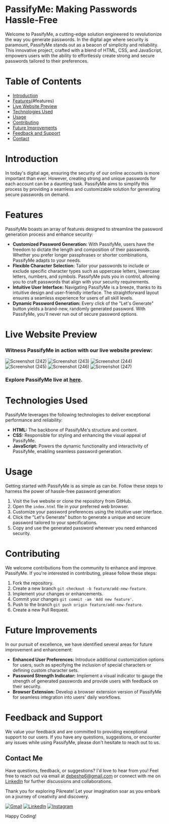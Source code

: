 # PassifyMe: Making Passwords Hassle-Free
Welcome to PassifyMe, a cutting-edge solution engineered to revolutionize the way you generate passwords. In the digital age where security is paramount, PassifyMe stands out as a beacon of simplicity and reliability. This innovative project, crafted with a blend of HTML, CSS, and JavaScript, empowers users with the ability to effortlessly create strong and secure passwords tailored to their preferences.
# Table of Contents
- [Introduction](#introduction)
- [Features]()(#features)
- [Live Website Preview](#live-website-preview)
- [Technologies Used](#technologies-used)
- [Usage](#usage)
- [Contributing](#contributing)
- [Future Improvements](#future-improvements)
- [Feedback and Support](#feedback-and-support)
- [Contact](#contact-me)
# Introduction
In today's digital age, ensuring the security of our online accounts is more important than ever. However, creating strong and unique passwords for each account can be a daunting task. PassifyMe aims to simplify this process by providing a seamless and customizable solution for generating secure passwords on demand.
# Features
PassifyMe boasts an array of features designed to streamline the password generation process and enhance security:
- **Customized Password Generation:** With PassifyMe, users have the freedom to dictate the length and composition of their passwords. Whether you prefer longer passphrases or shorter combinations, PassifyMe adapts to your needs.
- **Flexible Character Selection:** Tailor your passwords to include or exclude specific character types such as uppercase letters, lowercase letters, numbers, and symbols. PassifyMe puts you in control, allowing you to craft passwords that align with your security requirements.
- **Intuitive User Interface:** Navigating PassifyMe is a breeze, thanks to its intuitive design and user-friendly interface. The straightforward layout ensures a seamless experience for users of all skill levels.
- **Dynamic Password Generation:** Every click of the "Let's Generate" button yields a brand-new, randomly generated password. With PassifyMe, you'll never run out of secure password options.
# Live Website Preview
### Witness PassifyMe in action with our live website preview:

![Screenshot (242)](https://github.com/debeshp6/PassifyMe/assets/139678494/e4b6d73b-f745-4778-b224-bd8cd860769e)
![Screenshot (243)](https://github.com/debeshp6/PassifyMe/assets/139678494/d5ca8e0d-2bd2-40a7-ab66-783cff33185d)
![Screenshot (244)](https://github.com/debeshp6/PassifyMe/assets/139678494/4890b3f3-87ff-4d01-9319-ebe58dfc9a20)
![Screenshot (245)](https://github.com/debeshp6/PassifyMe/assets/139678494/9de30789-c4b6-491e-886b-884e65bf244c)
![Screenshot (246)](https://github.com/debeshp6/PassifyMe/assets/139678494/65749409-4a64-4138-9624-e513b5b39b7e)
![Screenshot (247)](https://github.com/debeshp6/PassifyMe/assets/139678494/8054d78a-751a-472b-b344-d69011f16bb1)

### Explore PassifyMe live at [here](https://passifyme.netlify.app/).
# Technologies Used
PassifyMe leverages the following technologies to deliver exceptional performance and reliability:  
- **HTML:** The backbone of PassifyMe's structure and content.  
- **CSS:** Responsible for styling and enhancing the visual appeal of PassifyMe.  
- **JavaScript:** Powers the dynamic functionality and interactivity of PassifyMe, enabling seamless password generation.
# Usage
Getting started with PassifyMe is as simple as can be. Follow these steps to harness the power of hassle-free password generation:  
1. Visit the live website or clone the repository from GitHub.
2. Open the `index.html` file in your preferred web browser.
3. Customize your password preferences using the intuitive user interface.
4. Click the "Let's Generate" button to generate a unique and secure password tailored to your specifications.
5. Copy and use the generated password wherever you need enhanced security.
# Contributing
We welcome contributions from the community to enhance and improve PassifyMe. If you're interested in contributing, please follow these steps:  
1. Fork the repository.
2. Create a new branch `git checkout -b feature/add-new-feature`.
3. Implement your changes or enhancements.
4. Commit your changes `git commit -am 'Add new feature'`.
5. Push to the branch `git push origin feature/add-new-feature`.
6. Create a new Pull Request.
# Future Improvements
In our pursuit of excellence, we have identified several areas for future improvement and enhancement:  
- **Enhanced User Preferences:** Introduce additional customization options for users, such as specifying the inclusion of special characters or defining custom character sets.
- **Password Strength Indicator:** Implement a visual indicator to gauge the strength of generated passwords and provide users with feedback on their security.
- **Browser Extension:** Develop a browser extension version of PassifyMe for seamless integration into users' daily workflows.
# Feedback and Support
We value your feedback and are committed to providing exceptional support to our users. If you have any questions, suggestions, or encounter any issues while using PassifyMe, please don't hesitate to reach out to us.
## Contact Me
Have questions, feedback, or suggestions? I'd love to hear from you! Feel free to reach out via email at debeshp6@gmail.com or connect with me on [LinkedIn](https://www.linkedin.com/in/debesh-paul-4254511bb/) for further discussions and collaborations.

Thank you for exploring Pikreate! Let your imagination soar as you embark on a journey of creativity and discovery.

[![Gmail](https://img.shields.io/badge/-Gmail-red?style=flat-square&logo=gmail&logoColor=white)](mailto:debeshp6@gmail.com)
[![LinkedIn](https://img.shields.io/badge/-LinkedIn-blue?style=flat-square&logo=linkedin&logoColor=white)](https://www.linkedin.com/in/debesh-paul-4254511bb/)
[![Instagram](https://img.shields.io/badge/-Instagram-purple?style=flat-square&logo=instagram&logoColor=white)](https://www.instagram.com/debesh66.official/)

Happy Coding!
